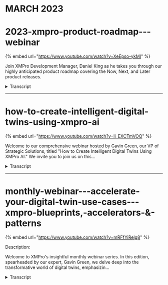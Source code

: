 # MARCH 2023

# 2023-xmpro-product-roadmap---webinar
{% embed url="https://www.youtube.com/watch?v=XeEpso-ykMI" %}



Join XMPro Development Manager, Daniel King as he takes you through our highly anticipated product roadmap covering the Now, Next, and Later product releases.
<details>
<summary>Transcript</summary>Join XMPro Development Manager, Daniel King as he takes you through our highly anticipated product roadmap covering the Now, Next, and Later product releases.
welcome to the XM Pro product roadmap

webinar for 2023 I'm Daniel King

development manager at XM Pro I'm based

in Sunshine Coast Queensland Australia

and I'd like to thank you all for taking

the time to attend today

I have a lot to cover off today so if

you have any questions please send them

through and I'll try to answer them at

the end

2023 has been an amazing year so far and

I can't believe it's halfway already

I won't be recapping recently delivered

items in this session but I'd like to

encourage you to go to our website and

check out our latest release notes

there are three key achievements I would

like to call out though 83 of our agency

connectors have been contributed to so

far this year which is massive I'll be

partnered with Dell Technologies to

create a validated design for the

manufacturing Edge and work with Nvidia

to validate XM Pro as GPU enabled or

accelerated and Enterprise ready

I'd like to take a second here to thank

the XM pro team for their contributions

and making all this happen I know a few

of them are watching today so thank you

the intelligent digital twins framework

is a strategy for our product

Peter Van scope fake is CEO of XM Pro

and co-chair for the natural resources

of working group at the digital twin

Consortium

here goes into much more detail on our

strategy and if you haven't already

watched this previous webinar I'd highly

recommend you do so you can find it on

our XM Pro channel in YouTube

the i3c framework is a longer term view

of where we're heading

and the product roadmap represents the

items we're working on now and next to

get us there I won't be able to cover

everything on a roadmap in 30 minutes

but I'll try my best to cover as much as

I can today

four pillars of the XM Pro product are

how we execute on the i3c framework

together they support each of our three

themes faster time to Value distributed

intelligence and secure cost deployments

the triangle layout demonstrates how

each of these Builders support each

other

and the pillars have varying impact on

people processing Technology based on

their proximity to these little labels

here

the robot items will be grouped by

pillar and I'll be talking through each

roadmap item for each of these pillars

distributed intelligence is achieved

through Ai and Engineering where people

and Technology meet to innovate execute

and augment with AI

I think that's pretty cool

we're going to start today with AI and

Engineering pillar

47 of all iot applications will be AI

infused in 2027. that's a 30 increase in

under four years that's that's that's

amazing we want to enable our customers

to be part of that 47 percent

and we're doing this with a number of AI

roadmap items

so we're going to focus on Innovation

with AI first

AI is fast growing and disrupting

markets around us and it offers new

tools to do things differently but these

tools are rapidly changing this is why

we think Innovation with AI is critical

X and pro notebooks is a new product

we'll be releasing as part of our AI

offering it supports Jupiter notebooks

allowing you to use a well-established

product without having to retrain people

or refactor existing notebooks XM Pro

notebooks can be used in data science

scientific Computing and machine

learning and data scientists analysts

and Engineers will be able to access

data to innovate within the XM Pro Suite

each user will have their own dedicated

notebook actively using the product this

makes it very scalable and cost

effective as you experiment

one of the biggest challenges for data

scientists is the access to good data to

innovate with

we're adding integration to our data

stream data so excellent Pro notebooks

can access the rich and near real-time

data in transit

this scenario isn't just limited

real-time data though in data streams

you can also run simulations on your

data streams and access that same data

from Maximum code notebooks the same way

this approach also allows users to focus

on innovation without first having to

develop software and Integrations up

front

it also allows for continuous innovation

and experimentation over time

we currently support the ability to run

simulations on streams visualize the

results in apps

front running simulations is the ability

to run a simulated event just before the

real event to predict what that result

would be

and this example we're simulating an

event right before the real event to see

what the outcome would be and in this

case it would have been a bad outcome

this allows you to build functionality

into a stream to modify the path

an event takes ultimately ensuring that

you get a good outcome

so let's talk about when these things

are coming so the now Title Here

represents an item that's actively in

development or scheduled for release

soon and the next title represents work

with developers not yet commenced or is

blocked by another item

we practice hypothesis driven

development at xmpros this means that

items can shift or change the scope

based on what we learned

development for the X and pro notebooks

has completed and the team are working

on productizing it for our supported

platforms and

Cloud providers

it will be the first available on our

free trial offering which is probably

only days away at this stage or really

close and it'll become available

incrementally on our installers for

different clouds and platforms

next we'll be releasing support to

consume stream data in those notebooks

and we're in the early stages of

planning for this

front running simulations is also in the

early stages of planning

once you've innovated and produced new

AI Solutions you need a way to execute

them

running AI in our streams is one way to

do this and up until recently you'll be

limited running these on the CPU

the GPU is well suited for running

certain workloads and involve a lot of

concurrent processing

moving processing to the GPU can vastly

improve how much processing you can do

in the same time frame compared to the

CPU mathematical algorithms Machine

Vision neural networks and deep learning

are examples of workloads that involve a

lot of concurrent processing

in this example we're using a Machine

Vision to process apples and oranges

differently in our data stream

images of our fruit are ingested by a

data stream as an agent compares the

images pixel by pixel to determine if

the if it's an apple or an orange

by using the GPU to run pixel comparison

algorithms we can process a lot more

images

this stream can still be run on the edge

Fogle cloud

and it can also dynamically detect if

there's a compatible Nvidia GPU and use

it falling back to the CPU when the GPU

isn't available

there are a handful of scripting

languages that are fast becoming

standard for executing AO workloads by

supporting these scripting languages we

support customers in running their

existing Solutions in our streams this

reduces the need to refactor or retrain

staff and you can adopt new

functionality faster as is the large

open source Community currently

innovating using these scripting

languages

we're extending our current agents to

support more of these scripting

languages

we're also adding support for more

governments around these scripts in this

example you can see we can run a script

directly in an agent or reference the

latest published version of a script

from the common storage layer

for now I think of the common storage

layers kind of like GitHub and I'll talk

about this later

these scripts can be edited from the X

and pro notebooks allowing users to

operate completely in our suite of

products

data streams are executed for us to buy

our stream hosts and these stream hosts

can be run on the edge of fog and Cloud

allowing you to distribute your

processing fully strict scripts uh

providing like a very flexible and

composable architecture

thank you now we've recognize you may

have your own machine learning

operations or mlops

they're focused on streamlining the

process of taking machine learning

models to product and then maintaining

and monitoring them

mlop space it's it's growing very

quickly and there's a vast variety of

different third-party Solutions our

approach here is to create agents to

integrate these third-party Solutions

mlflow is our open source platform for

managing the end-to-end machine learning

life cycle

and is fast becoming the the most

popular in the space

we have created an ml flow agent that

can get the latest published version of

a model

and invoke it with data from the our

data stream and then return those

results back this prevents the the need

for a data science to actually go into a

data stream and update that stream each

time a new version of the model is

created

it also allows heavy processing of ml

models to be run on the customer systems

optimize already for these workloads

it also allows access to be restricted

to the data stream supporting the

principle of least privilege

mlops can be orchestrated from XM Pro

notebooks allowing you to run

experiments create models publish those

models and then invoke them directly

from The Notebook then using the results

foreign

GPU acceleration support is currently

available you can design Aid install

leverage Nvidia gpus using agent

documentation and we'll be extending

this documentation to provide more

examples and support

we're also working on adding GPU

acceleration support to some of our

existing agents

we currently have a python script and

we're close to releasing an R script

agent we'll be adding more governance

controls and integration to these to

these scripts using the common storage

layer after it's released and I'll talk

about talk more about that common source

layer layer later

we've recently developed the ml for

agent for integrating to customer lmops

and we're updating our public docs right

now before we actually release it

now the innovating and executing with AI

there's a great opportunity to augment

what we have now with these results

we currently have recommendations

capability and for those that aren't

familiar at a very high level you can

create recommendations with rules that

when are met generate alerts

we found that existing recommendations

can be augmented with AI anomalies can

be dynamically detected and visualized

with inside the recommendations

new recommendations can be automatically

generated or discovered

and rules within those recommendations

can be created or augmented

and alerts themselves can be augmented

with copilot like functionality and

assisting assisting engineers in in

resolving these alerts

chat GTP and open API services are

continuing to provide new and easier

innovative ways of doing things

accent Pro notebooks will be released

with a sample notebook demonstrating

integration to chat GTP in this sample

notebook it includes an end-to-end beer

quality example which incorporates chat

GTP and who doesn't like quality beer

data stream designer Integrations will

allow you to augment your event data

with chat GTP and app designer

Integrations will allow you to make

custom calls

from your apps enabling co-pilot like

functionality

the security of our data we will we uh

security fuel data and and how we

implement this is really important to us

we use the third-party services like GTP

takes a lot of our consideration and

we'll be factoring this into you know

how we solve these problems and deliver

these new product roadmap items

visualization of AI outputs is a really

powerful and effective way of

communicating the insights you're making

excellent Pro notebooks will allow you

to generate visualizations that you can

share in apps in this example we'll be

using chuckttp to generate a linear

regression visualization for us

it's using the data for my data streams

and it's checking to be savings a lot of

time because we're not having to find

the suitable libraries and write the

code to do this ourselves

Excel Pro notebooks will be released

with chat GTB integration support and

samples on how to get going quickly you

can currently integrate you integrate to

check GTP via our Python scripts and run

these in agents right now

and these Python scripts can be designed

and managed in X and pro notebooks

we will have importable end-to-end

Solutions as our starting point to get

you going faster for our common use

cases and additionally planning for app

designer and data stream designer

integration

as this is currently underway and it

will provide more additional no code

approaches

AI generated or discovered

recommendations is in the early stages

of planning there are some core

technical pieces that are needed before

we can start this work and the

development team are busy work on these

right now

generating analytics and visualizations

is currently available through a mix of

approaches we're currently planning on

how to extend these approaches to closer

integrate x and pro notebooks allowing

from a more seamless experiment

experience from right through from

Innovation through to augmentation and

the visualization

all these new AI roadmap items need

distributed computing and network

infrastructure management to support an

edge ecosystem

this is the cloud to Edge continuum

we currently support deployments to a

wide variety of cloud providers and

on-prem platforms using cloud and

platform native services

this creates additional overhead for us

and our customers as we add more

features demanding more capabilities in

this area

these environments can be configured in

many different ways and also change and

sometimes without our control and this

makes it difficult for us to deploy and

support our products simply as

seamlessly

there are new more modern approaches

that are quickly become industry

standard for the type of architecture

that underpins our suite of products

these more modern approaches require us

to change our deployments to embrace

them

we'll be creating a cloud agnostic

deployment for our suite of products

that will become the default deployment

method

the aim is to provide a product that is

more portable allowing for business

better business continuity planning more

reliable with self-healing properties

and more performant allowing for better

performance for Less cost

now we currently support distributed

deployment and in this example we have

products used most by our users in the

cloud in regions closest to those users

making the products feel fast and snappy

in the fog we have our AI capabilities

closest to where most of our data is

reducing the time to transmit large

volumes of data over the wire and on the

edge we have our stream hosts these are

our engines that run our data streams by

putting them on the edge we put them

closest with the devices and Edge

systems are

the challenge with this approach is

managing all these Edge deployments

without some form of centralized

monitoring alerting and management it

can become difficult and time consuming

for iot to manage these systems

this is why we're building support for

third-party systems that provides

centralized monitoring alerting and

management capabilities

we're adopting industry standards and

best practices to allow us to easily add

additional providers over time and this

also provides customers with the

flexibility to use their existing

providers if they have them

the solution would be composable with

the ability to select different

providers from different functions

instead of having to commit to one

system to do it all

we're bringing devsecops capabilities to

our sweeter products

we're not building these capabilities

into our products but again leveraging

existing industry standards and best

practices to allow you to use your own

providers

in this example we have a pre-pro

environment that we want to design our

streams and apps before we publish them

to production

these new versions of apps and streams

are automatically exported to the common

storage layer and from there UI test

automation can be run leveraging our XM

Pro test automation Library

secure testing can be performed on any

changes to say Integrations to mitigate

any potential vulnerabilities and when

all these pre-checks pass the change is

then approved and these versions can be

published to our products or your

product environment or the customer

support environment

we can take a similar approach to

upgrades to X and pro new versions can

be automatically and programmatically

installed in pre-prod manual regression

or just automated UI testing performed

and then deployed to production

we've just released automated database

installs and upgrades

which allows for a fully automated

deployment our current deployment

options required a customer though to

set up Automation in their third-party

systems

best practices have evolved since some

parts of the process were first

developed and we need to redesign these

and we'll provide be providing improved

deployment automation incrementally

product by product

we've completed several proof of

Concepts around Cloud agnostic

deployment

with commence development and are taking

our product by product approach and

we'll continue to support cloud data for

some time shifting to Cloud agnostic

deployments as default and they're done

we're looking to cater for customers who

want an out-of-the-box experiments where

they can use all the default deployment

configuration that we provide right

through to those that want to consume

the individual product artifacts and

build them into their own custom

deployment

we've completed a proof of concept I

distributed deployment management based

on our Cloud agnostic approach and we're

in the planning state of considering a

mix of internal and external third-party

tooling to be rolled out incrementally

faster time to value is achieved through

roadmap items that combine people

and process to accelerate transformation

we're providing more support for what

you have when it comes to visualizations

we use blocks to compose apps and

already have a large library of blocks

to do this however some scenarios it's

quite difficult to create a block for

example

if a customer system uses an

incompatible technology or uses an old

technology that performs slowly or is

just custom or an in-house system

meta blocks will allow us or you to

create custom blocks to overcome these

challenges

it'll allow you to run visualizations

side by side that traditionally just

wouldn't be possible

with this capability you will be able to

create an industrial metaverse that runs

on the same backbone of event data

without first needing to re-platform

your existing exist existing systems to

like a common technology

this gives you the flexibility to delay

deciding when that common technology

needs to be and what it needs to be

until that Industrial metaverse

Technologies and processes stabilize and

you can make a better decision about

that

I've mentioned the common storage layer

a number of times already in this

presentation

and that's because it will unite

artifacts across XM Pro think of it as

kind of like GitHub

except we'll be implementing it in a way

that allow you to choose the provider so

it doesn't have to be GitHub it'll also

be comprised of several different

Technologies allowing for the best

technology for the job and using best

practices to do it

the common storage layout will allow you

to collaborate faster and safer

providing well-known interfaces and

governance controls to do this

anything you can currently export or

import can be managed here and all the

new artifacts discussed today will be

stored here

the provider you choose for the common

storage layer will also support

integration most likely and allowing you

to automate and tie in artifacts from

Max and pro into your current existing

systems

we're introducing some new artifacts the

common series later get you started

quicker and keep you innovating

blueprints are pre-built Solutions

providing end-to-end working samples

accelerators can be imported into your

environment as a starting point

from which you then can extend from

and patents are pre-configured data

streams at servers building blocks that

you can compose and extend out

you'll also be able to create your own

versions and collaborate internally and

externally

so we currently have a library

predefined Solutions in our XM Pro

GitHub project which you can now check

out

we'll also continue to add to these over

time and next we're looking at adding a

library UI into our accent pro products

to access and integrate them a little

bit more easier

we've completed a perfect concept of

meta blocks and are planning on studying

development soon and we've selected

several new and existing blocks to be

candidates for that first release

we're currently using several providers

for my common storage layer internally

for collaboration and we'll be exposing

these publicly

we're beginning planning We Begin

planning on how we'll integrate these

products in the UI shortly

where process and Technology meet we

need strong governance to be secure

across deployments and we do this with

zero trust architecture

zero trust architecture is not new for

us at X and pro and something we take

really seriously

we aim to give you more control over

what users can access with finer grained

Access Control

the product rights will align closer to

API endpoint functionality and not UI

components we'll still have product

roles to manage any additional

complexity this might introduce and in

this diagram you can see a user

accessing data via connector or

recommendations functionality previously

these would have been these five rights

here would have been three different

rights this change allows for greater

control over what users can access

and by aligning these rights to API

endpoints it makes it simpler to apply

the principle of least privilege at

scale

we currently run several security scans

every three months months and uh and

publish these results to our website

in addition to this we'll be running

incremental scans on every code change

for each product to pick up potential

vulnerabilities earlier this change will

ensure that any new vulnerabilities are

identified and addressed as soon as

possible

so XM Pro currently supports integration

to Azure ad ID provider providing an

easy way to leverage existing user

logins and security policies and

features like SSO and MFA

we're extending this functionality to

include support for more scenarios like

a Federated tenancy model

this integration has been done using

industry standards making it easier for

us to add new providers when it's

necessary

as we implement the edge to Cloud

Continuum and monitoring and managing

product performance is critical

we need it we're implementing support

for application Performance Management

tooling and we're doing this using

industry standards so adding new

providers will be easier using this

integration you'll be able to monitor

performance of our products

be alerted when there's issues and if

needed do basic troubleshooting yourself

so we're applying finer grade access

controls incrementally to each of our

products with the first product in

development now

we have continuous security scanning set

up on most of our products are in the

process of updating the remaining right

now

and we currently have support for Azure

ID and like I mentioned before we're

just extending this to support more

scenarios like a Federated tenancy model

and we're currently adding support for

Azure app insights as a APN provider

so

we'll be running webinars on the items

shown today as they become available and

diving into a lot more deeper detail

if you have any questions please send

them through and I'll try to answer them

now thanks

thanks Dan um so we've got two questions

here already

um the first one is where can we find

more information on XM Pro AI

okay great question ah thanks Sarah

so that segues really nicely uh next

month Gavin Green will be doing a

webinar on AI and he'll go into a lot

more detail

um I'd encourage you to sign up for that

and attend

um we're very close to releasing X and

pro notebooks in our free trial soon

um I think it's a couple of days away at

the stage just keep an eye out for that

uh sign up have a play around with our

free trial and the different AR

capabilities that are in there and I

also believe we're publishing a web page

specifically around Ai and our website

and the features that you can leverage

there so keep an eye out for that as

well

awesome there's another question here um

it says with Edge to Cloud continuum

providing any

s around containerized architecture

good question uh yes really really

excited about this one

um so actually we currently have Docker

images for our stream hosts these are

the engines that run our data streams

we're adding Docker images for other

products and we'll be creating a

container registry that will be

publishing these two

um we will likely do webinars on this as

this becomes available

um

so yes

awesome and then one very important

question asking will we receive a copy

of the webinar from today

yes yeah this is probably where I do the

uh like And subscribe Us on YouTube

um yes we'll be putting this on YouTube

on our XM Pro Channel all of our

webinars are on there including uh Peter

Scott fakes previous one I mentioned

please jump on there and look at it look

at it um Sarah do you know how long

it'll take for it to get up there

um hopefully we'll get it up today

sometime later on today okay

thanks

that's it for the questions

oh I head over to you oh thanks

okay

um so if you just want to change science

then

cool

thanks everyone um so thanks very much

Dan for taking us through and thanks

everyone for joining us if you're

looking for more information uh you can

contact Dan directly or the team via

these email addresses as Dan mentions

we're running these webinars monthly and

our next session will be on XM Pro AI

presented by Gavin Green so you can

register by scanning the QR code there's

a link in the chat box and I'll also be

sending the link

um shortly when we send the recording

out sometime later on today and we look

forward to seeing you all next month

thank you very much for joining

thank you
</details>


---


# how-to-create-intelligent-digital-twins-using-xmpro-ai
{% embed url="https://www.youtube.com/watch?v=li_EXCTmVOQ" %}



Welcome to our comprehensive webinar hosted by Gavin Green, our VP of Strategic Solutions, titled "How to Create Intelligent Digital Twins Using XMPro AI." We invite you to join us on this...
<details>
<summary>Transcript</summary>Welcome to our comprehensive webinar hosted by Gavin Green, our VP of Strategic Solutions, titled "How to Create Intelligent Digital Twins Using XMPro AI." We invite you to join us on this...
hello everybody and welcome to our XM

Pro AI

um for intelligent digital twins webinar

my name is Kevin green I look after

strategic solutions for XM Pro I want to

thank you for your time attending today

if you've got any questions please send

them through I'm not trying to answer

them at the at the end

in some prior webinars we went through

the four pillars of the the excellent

product I'm not going to go into detail

here

but just in a continuation of that which

pieces are we going to be focusing on

this is in line with our i3c framework

and it's in essence where we focus our

effort when we're putting the product to

Market and the different feature sets

that we are are working on

today's Focus however is going to be on

the AI side of things and what is in the

product that can help you for the

intelligent digital twins with the the

focus on the AI site

before we jump into you'll hear me

talking around intelligent digital Twins

and digital Twins and there is a

difference between the two of those

there was a paper that was written on

the evolution of digital twins

um the two fathers of digital twins

Being John Vickers and the second being

Dr Michael Greaves

um this is Dr Michael greve's vision of

the different stages of evolution of

digital twins these are some slides from

the paper the paper is available down

the bottom and if you're interested we

can send you the link where you can

access the paper as well and it outlines

the different stages and it's also used

as inspiration and a guide within our

software and what it is that we do the

the main Evolution steps you'll see them

on the right there going from zero being

traditional 2D

that evolved into transitional so you're

number one which was 3D cat that went

into number two around the conceptual

this is where

um things started becoming a lot more

model based and then that evolved into

the concept of a digital twin platform

the step number three this is where most

people are at the moment

and they are slowly moving towards the

the number four which is around

intelligent digital twins one of the

applications for intelligent digital

twins is front running simulation it's

by no means the the only one it's just

the one that's front of mind which helps

explain the intelligent aspect of that

as well

when we start comparing digital Twins

versus intelligent digital twins there

are certain characteristics of a digital

twin and then there are characteristics

of an intelligent digital twin I've just

built the slides here again I'm not

going to go into into detail here the QR

code in the middle will take you to a

video which will go into a lot more

around the digital twin capabilities and

characteristics and the intelligent on

the other side

the one piece right at the bottom is the

anticipatory or the front running

simulation side of things

keeping with the the XM Pro product

within our intelligent digital twin

suite for those of you who are familiar

you're familiar with the data stream

designer the DS the app designer which

is the ad here and the subscription

manager of the SM here

the new one which you may not have seen

is around the AI side

rounding out the intelligent digital

twin Suite here

we'll go into that quite a bit of what

I'm going to walk you through you can do

without and I'll touch on some of those

areas where you can and then also touch

on the areas where you do need the the

newest addition here which would be on

the on the AI side

we have to stop in at the tip of the

iceberg where does it slot in so when

most people look at our digital Twins

and this is true for normal digital turn

platforms all the way through to

intelligent digital turns as well as

most people look at the top and they see

the uis there's actually a lot of things

that sit underneath

which is where the recommendations come

in and this is also where we slot in the

AI aspect as well the AI integration the

notebooks as well as how you

operationalize this for the agents you

still have everything else as you are

used to you've still got your data

stream and you've got your subscription

manager as well

we're going to leave the slides here and

we're going to jump into the actual

software itself and we're going to go

through a few examples of what it is

that I'm actually talking about here

so what we put together is we created an

app which will just allow me to walk

through the different bits and pieces

that we've got

let me just get rid of my slides

and we'll come back to to this

so again this is all driven from an

overarching framework which is what we

call our i3c

um and it's broken up into a few

different areas specifically with an AI

Focus for today we're talking around

Innovative embedded and augmented but

how do they all fit together where do

they all work together

we like pictures so we like explaining

how all of these fit together

as it is right now without having to

upgrade any accent Pro you can do

everything on the right here we call

that embedded AI

from the data stream designer how do you

bring the models in maybe you've already

got some models how do you

operationalize them and use them

everything else on the left here is some

of the new capability that we've brought

in with regards to Innovative AI as well

as augmented AI it's not required you

don't have to you can choose to use this

or not use this as well

so as we go into these different areas

what do I mean when I start talking

around Innovative AI we start going into

Excel Pro notebooks and there's two main

items in here the one is around the

ability to discover

so you'll see on the left we have a new

tool and that'll open up what we call

accent Pro notebooks

within here for those who are familiar

and comfortable you'll notice a familiar

environment being a Jupiter notebook

that we've got here

so this allows you to discover work

through and come up with the different

models Etc

any of the libraries that you can use

within a jupyter notebook you can use in

here this particular example I've got

here you can see this is around

predicting and the the beverage industry

using linear regression

as I build through this particular

notebook here you can see I'm going to

import certain libraries and it's going

to walk me through the different pieces

here so if there's a library that

I need for my machine learning or I want

to do some data Discovery I can load it

into the notebook not a problem at all

the other thing that as we work through

this that we've added into this is a

generative AI capability as well

what we mean by that is as I work

through this you'll notice at this point

here we've integrated chatgpt into this

environment as well so what that means

is you can actually use the chat GPT

to help augment and enrich what you're

looking for in here this example that

I've got in here what we're actually

asking

um chat GPT to do is to write me some

code on how to visualize the data that

I'm looking at I'm not an expert in how

I put this together so we're going to

ask and it'll actually generate

the items for me and if I go and run

that now you'll notice that it's going

to run and then it will generate and it

once it comes back it'll actually show

me the plot for the data that I'm

looking for

scroll a bit further down you'll

actually see what that looks like

if we keep going you can start

developing different models as well

if I come back here step one is really

what we call notebooks which allows you

to interact in an environment which is

familiar to you

you don't have to use them in here if

you do use them in here you can start

using some of the other features and the

bits and pieces that we've made

available as well if you have your own

models and you just want to use them and

plug them in by all means you can do

that already in the steps here

the second piece is really when we start

wanting to deploy models so there's two

main things that you can actually do

with the model

the one if I go into a different example

here is I can actually run this

it will generate the model I can help

discover that and the end result is I

can actually save this model to a file

that I cannot use inside the data stream

you can do the same thing right now

let's say you have a jupyter notebook

that sits outside X and pro you've

already doing Discovery you're already

generating models how do you just use

those models and bring them in you can

do that and I'll show you in a data

stream as well

the second thing that we're doing in the

prior example though is we're actually

fitting this model and passing it to a

repository and the reason for this is we

want to introduce a concept of

governance

and make sure that there is a framework

that you can actually deploy into and

that your models can live so that you

don't end up with a an Excel of machine

learning model sitting everywhere no one

knows it's got the latest version of

where it's actually sitting

if you have your own repository by all

means you can actually hook into and use

that as well this example here we're

just talking to to Mr flow as the

repository this is just one example it

is not the only example so if you've

already got one by all means you can

just plug that in and actually use that

as I continue to step through all of

this what it's doing is it's working out

the model it's working out the pieces

and then it is actually publishing that

model to my ml flow repository for me

you'll see it has already existed it's

going to created me a version 5 of that

model and now I can go into my actual

repository and decide when I want to

deploy that or elevate it to production

or not

so if we jump into that and again this

is just one example that we've got it's

not the only repository you can see the

one that we've just pushed through now

so number four is the one which is

currently in production I cannot decide

that number five is ready to go and I

can transition it to staging in a

controlled environment versus working

out well which is my live running model

which one isn't and how do you in a

governance structure move between the

different Frameworks that we're actually

looking at here

number four is currently published and

I'll show you now where that is actually

published and running

so if we come back here we call that

Innovative AI so if I come back to the

diagram that we're looking at here this

is the area that we are working in at

the moment is how do we take training

data how do we ask for specific results

that we are looking for and how do we

run that through a notebook you can't

augment that with chat GPT in this

example and then deploy that to an ml

Ops platform of your choice

you don't have to deploy it you can just

take the actual raw artifact which is a

result of that model and then use it in

a data stream as well

the

preferred or the more governance driven

process is to actually push that through

a

repository because then you get

everything that comes with the

repository as well

I mentioned you can do things right now

you don't need to upgrade or get all the

newest toys in the Box to to be able to

do this this is around the embedded AI

side so if I go into and this will open

up my data stream designer for me

you can do this right now you can drag

on this example has got a python runtime

running here which is running a model

this model was created inside the

notebook it was outputted from The

Notebook and then manually put into the

data stream and used and this is

capability that you can do as I

mentioned right now we call that how do

you use it from a manual perspective

what you'll also notice is there are a

lot of other items in the library

so if python is just being one of them

but let's say you want to use a more

standard algorithm like anomaly

detection or binary classification or

clustering

those agents already exist you can just

drag them on and use them right now

there's nothing stopping you you do not

need a repository you do not need to use

the Excel Pro notebook to take um

advantage of that particular capability

however if you do use a repository

and you actually want to integrate and

make use of that inside the data stream

what we've got here is we're performing

the analysis so this is using the Mr

flow agent so on the left you will see

here is a list of library

one of those being the ml flow

the Mr flow is talking to the repository

and here you can see the actual model

that it's talking to and everything else

is governed as well so I don't need to

remember the URLs I don't need to

remember logons passwords Etc I just

want to use that particular model and

actually just run it and execute it

again this is your governance that sits

around it it makes sure that the models

which you're using to do anomaly

detection Predictive Analytics maybe

you're using it to do forecasting or to

do front running simulation or just to

do normal simulation of current state or

past State you want to make sure that

you're running on the correct model

latest model and that you have control

of that you can do that inside the data

streams that we're looking at in here

so again if we come back

Innovative AI this is a really around

the ability to discover

go in through the particular notebooks

and then how do you use some of those

libraries in there the other example in

here is you can actually just create

models that do simulation so you don't

need to create models that do very

sophisticated

um AI number crunching and algorithms at

output you can do something as simple as

just simulation which is what this

particular example here is doing we're

creating a network we are then deploying

the same model to the repository again

you don't have to

There's an actual example of this one

running just the python itself with the

simulation on top of that as well

this one here is doing a remaining

useful life as well as a more advanced

prediction on the data coming in the one

that I just showed you is doing more

simulation so it caters to to both

there's no

you can do one and not the other

if we go into the augmented side

let me expand that a bit here so

embedded again you can do this right now

there's nothing stopping you from using

the current set of libraries and we're

expanding and adding to those all the

time

ml.net are some of those that you're

seeing in there ml flow when you're

talking to repositories maybe you want

to use some GPU enabled

um

algorithms from the the Nvidia Library

you can do all of that right now within

the embedded side of things

the Innovative is around the notebooks

but augmented is not just in the

notebook section over here

the augmented

AI you can actually use inside your apps

when you create and configure them as

well

what do I mean by that oh let's go into

an example

so I've got a particular app here and on

the right you'll see some

recommendations have triggered

these recommendations you can see

remaining useful life has been declining

and I can go a bit further down and I

can see remaining useful life has been

predicted to be below a certain

threshold again these were running

through the data stream and they can

either be Standalone python or any of

the other algorithms or read the matter

or repository and execute them as well

if I drill into that particular asset

it'll actually filter out my

recommendations for the two that I'm

interested in across the top you can

actually view the state of the model and

you can view the state of the data

that's flowing through the model so

actual versus predictive how are we

doing are we getting better we're

getting worse

if you apply this to simulation you

could have a button here that you could

click and it can actually show you the

progression of a simulation as it's

running through the uh the model itself

these recommendations here

you'll see above that there's a thing

called copilot copilot you can actually

bring into the application and use it in

here so if I was to ask it a question

let me just grab my prompt

and paste that in there

I can engage and talk with it and ask it

anything around this particular asset

that I'm interested in

this is using currently chat GPT so the

the data that I'm looking for here is

not sensitive in that regard however we

do have some OEM

Partners who have gone and taken as an

example Azure open Ai and they are using

that on their own data their documents

their manuals and they've deployed that

internally as well

this is just easier to to demonstrate

and show the concept of how you can plug

this in and where we are busy plugin the

different bits and pieces in so even

though this is using a chapter GPT API

here you could switch this out and put

azure's open AI in here as well a lot of

problem to do that

you'll see the the recommendations

coming down

you can go and expand that further and

actually pass these recommendations into

the assets themselves so here you can

see a discharge exception and I can

actually see that in this particular

Unity view as well I've got more space

for my co-pilot

um but I can still see the relevant

information that is applicable for me

if I drill into these recommendations

and I'll drill into this one as an

example and then I'll open a few others

as well

this is your quick start for

recommendations that you've configured

what I mean by quick start

so let me go all the way back here and

open up a different example for you

so when I say quick start you have

certain capability that is available out

the box you get it when you install and

you can just use it there's some other

capability that you can actually

configure within the platform as well so

we have a lot of different widgets we

have a lot of different applications

that you can just import we have a lot

of different templates

one of those templates is around

recommendations so you'll see at the top

I've actually got two sets of

recommendations on this particular page

for the Top If I go into my one example

this is the recommendations that most

people are familiar with XM Pro would

actually be looking at

this is the the Quick Start

you can't really change anything here

from an end user's experience or even

from someone who's configuring it you do

have some some control over the form and

maybe the triage instructions here but

that's about it you can't change any of

the layout you can't add anything to

this particular form maybe you want to

enhance and bring some other data in

some other capability in here as well

so how do you actually do that

if we go down the bottom

you can actually take all of that data

and make it available in different views

that your end users are interested in

consuming

same data presented a bit differently

but what this allows us to do is we can

now bring in let me hit my other prompt

there we can now bring in the copilot

into here as well and this is around dry

gas seals I can see my event data for

the event that has happened I can see

analytics so how often is this actually

happening is there something that

happens at certain times is it happening

when other events are happening as well

so we're dealing with a pressure seal

that is low we may have some high

temperatures maybe all of this is

related and there is a correlation

between these as well

however if we go a bit further down you

can bring the copilot in here as well

so now you've got a co-pilot which you

can deploy and use on an actual

application itself at an asset level or

maybe all the way up at a landing page

for your different views or you can have

a view where you can have it all the way

down with your recommendation data as

well

so now as an end user I can decide and I

can work through and work out based on

what I'm looking at based on what I've

asked and the responses I am getting do

I need to create a work request can I

capture any notes what do I actually

need to do with this recommendation that

I'm looking at here

and again this recommendation was

triggered from within the data streams

you'll see there is a run recommendation

if I go into the other example you'll

see there is a run recommendation as

well so we apply the same patterns in

our data streams irrespective or if if

you're using a model that is coming from

a repository

in this case this one is coming from a

repository or if you're using some of

the standard inbuilt

algorithms are already there or if you

just want to go and run your own model

and actually use that in here as well

they all follow the same pattern the

output of that you can pass to

recommendations and Trigger

recommendations as well because that's a

key thing for us is making sure that we

can close the loop on any of these

events that we find it's one thing to

just have a model it's how do you

operationalize the model and make it

useful

with the outputs that are coming

this view here

you can then look at the data you can

view any of the model information and

now you have a lot of different options

and how you want to react to that

if I close that

and we come back to this particular view

here

so to go through the the items that

we've just gone through

we talk around Innovation AI

embedded AI as well as augmented AI

embedded AI you can do right now

we have the libraries we have the agents

if you need specific agents for specific

algorithms they're pretty quick and easy

to create they need to talk to a certain

repository you don't want to use the one

that I've just shown here maybe you've

already got your own

those agents can be created very quickly

and deployed and used

on the augmented AI site

you can right now bring in

if I open that up again you can bring in

things like co-pilot into your

applications right now there's nothing

stopping you there's there's no

capability that you're missing to do

that the only thing that I would suggest

is make sure that whatever it is that

you want to use here

um you understand the privacy concerns

with the data again we are using chat

GPT here we are busy I can't show you

the the things on the Azure open AI side

because that's typically trained and

running on corporate data or customer

specific data for their customer

so this you would just swap out same

capability exactly the same mechanism

it's just what's sitting behind that'll

actually change for you as well you can

do that right now

The Innovation piece here this is where

you need access to the excellent Pro

notebook here

to be able to run and configure what

you're looking at we do provide if I go

back into the router we do provide a

quick start as well

the quick start for if you're not

familiar with all the different

capabilities the markup that you need to

use and how you can configure this a

quick start will actually walk you

through as well it's available as soon

as you have access to the AI designer

you'll find it in the list here and it

has a index and it'll just run you

through all the bits and pieces you need

if you're interested in some of the

other examples that we've got you by all

means reach out and happy to happy to

discuss how we can share and learn from

this as well

okay let's see if we've got any of the

the questions we do have a few questions

that came in there so first one does XM

Pro have models

um great question we get that quite a

lot when people see all the different

pieces and capabilities we don't have

specific models that we make available

we're not a data science scientist

company

however we do have certain algorithms

that we do make available so for

instance anomaly detection regression

um

classifications Etc what we do do is

give you the vehicles and the tools to

operationalize your own models whether

those are coming out of a repository as

we did with this piece here or whether

those are coming out of a data stream

and you go and configure everything

whether it's in python or even if you're

more comfortable in our script and you

want to use that you can do that as well

so we're more vehicle that allows you to

operationalize versus do we have a model

that does X on this asset

second question

um I did touch on it a few times but

just to to go through it is I have my

own models and repository do you I need

to choose yours being XM Pro

uh or can that you can keep your own you

do not have to replace what you

currently have you do not have to swap

that out and use ours you can just

integrate from ours into yours that'll

mostly get done inside the data stream

from the agent's perspective over here

again if there isn't an agent that will

connect to your repository of choice

it's pretty quick and easy to actually

create these types of Agents we can

create them on your behalf quite a few

of our partners do that as well or we

can even show you how to create these

yourself as well

the last thing I will leave you with

is just before we wrap up again thank

you for your time

um to today and we do have a webinar

coming out next month as well where

we're going to be talking about the 4.3

release

um the QR code here will take you

directly to the registration page if

you're more comfortable you can type the

link in and go from there if you have

any questions

um you can email me directly or just

sales at actionpro.com and again thank

you for the uh the time today and have a

great rest of the day

foreign
</details>


---


# monthly-webinar---accelerate-your-digital-twin-use-cases---xmpro-blueprints,-accelerators-&-patterns
{% embed url="https://www.youtube.com/watch?v=mRFfYiRelg8" %}



Description:

Welcome to XMPro's insightful monthly webinar series. In this edition, spearheaded by our expert, Gavin Green, we delve deep into the transformative world of digital twins, emphasizin...
<details>
<summary>Transcript</summary>Description:

Welcome to XMPro's insightful monthly webinar series. In this edition, spearheaded by our expert, Gavin Green, we delve deep into the transformative world of digital twins, emphasizin...
hello everybody and welcome to today's

uh webinar my name is Gavin Green I look

after strategic solutions for for exm I

want to thank you all for attending

today uh if you have any questions uh

put them into the uh the chat uh I think

there's question section as well I'll

try and get to them at the end as we go

through it so in today's webinar what

we're going to go through is how to

accelerate your digital twin use cases

using our blueprints accelerators and

pattern as

well before we start though uh we just

need to make sure that we're aligned on

some of the terminology um make sure

that when we're talking um an

accelerator or pattern everyone's on the

same page um on the topic so to do that

U it's easier if I just open it up and

we just go through this so starting from

the bottom um each of these tends to

build on each other so patterns um on

the far right here we see these as

preconfigured data streams we also see

widgets and I'll explain what the

difference is when I go into that uh

form part of the patterns um on on the

right

here the

accelerators um that is typically a

Jupiter notebook from our AI or our

notebook section um it could also be one

or two pages um it could also be a set

of recommendation s with the data Stream

So it builds on the patterns just a

little bit more and then blueprints

blueprints you could see those as

pre-built Solutions so they're typically

around a specific use case um and they

will contain data streams

recommendations um some app

visualizations templates

Etc what are some of the benefits by by

using templates um why are we having

this discussion around blue accelerators

and patterns and what does it mean for

for me and and my organization uh for

for those watching

today so some of the key benefits uh for

this is lower cost of deployment you can

integrate your Silo data um using best

practices you're going to shorten your

time to Value um and that plays into the

next one as well which is improving your

internal personal productivity you don't

have to spend a lot of time working all

the intricate details and and bits some

pieces up you can use this as your

starting platform um and then just adapt

it and change it to your own

requirements as

well you can increase your return on

your value proposition again these all

tie into the shorten time to Value piece

of the top which is really U the key

thing here around all three of them it

doesn't matter if it's a pattern an

accelerator or a blueprint it really is

how do we do things a lot quicker um and

get to our end result a lot faster the

the last one is an

interesting you can get the domain

Knowledge from our partners as well as

ourselves around certain use cases again

you can import these adapt them change

them to your own requirements um but

just some of the benefits of using the

uh the templates

themselves when it comes to our suite of

um products which pieces do these touch

it's going to touch all four them it's

going to touch the data streams the AI

the app designer and also the

recommendation manager as well so it

touches all four of them as you see them

here coming back to my um Iceberg

analogy slide patterns you'll find right

down the bottom here the the patterns

are touching the uh the data stream side

so the DS data wrangling analytics

integration orchestration when we start

talking around the accelerators

accelerators will be touching the AI

piece they could be touching the

recommendation manager piece as well as

the data stream and then you have your

Blueprints and blueprints will go from

the top all the way down whether it's

the app designer recommendations AI or

data streams the notice down the bottom

there the subscription manager we don't

actually touch anything in the

subscription manager for all three of

them so pattern accelerators or or

blueprints the subscription manager is

just where you control your access to

the different pieces so remember when

you're importing and creating your your

different uh blueprints uh or even your

accelerators make sure you set up the

correct access for your team uh if you

want to share them either read access or

write access to them as well if you

don't do that no one else will be able

to use those different components as

well so let's dive into what is it that

we're actually looking at here and and

how do I get a hold of them

if I go into our documentation website

um on the far left you will see there is

a link which says blueprints

accelerators and patents what that will

do is that'll take you to a website this

website is hosted in GitHub itself and

you can see blueprints accelerators and

pattern if we start at the bottom and

work our way all the way to the Top If

we go to patterns it will list all the

different patterns that we have

published now publish these if you wish

to contribute I will have a link right

at the end which will walk us through

how to contribute um and make your own

patterns accelerators or blueprints

available here and you can merge them in

as well pattern is broken up into two

main sections um that I have available

here the AI these will be data streams

and then widgets which will be used in

the app

designer this is a constantly evolving

site as we have new um items added in

either of the three sections they will

be added to these Pages um and you'll be

able to access them as well if you click

the view details on any of them it'll

take you down into the actual component

itself so this is the asset monitoring

using binary classification across the

top you have your visuals so if you

click into those you can actually see

what they look like from the visual

perspective just clicking out of that

will'll close them on the left you will

see all the pages will have a set of

common items the one is going to be the

import password whenever you try and

import anything it doesn't matter if it

is a widget it doesn't matter if it's a

data stream recommendation or an app you

need an import password we use the same

password for all of these items just to

make it easier for people to integrate

um and and use these all you can do is

just double click and copy this

particular password Here

and then you can use it when you're

importing if you're looking for

instructions and how to import you can

click this particular link here it will

take you to our documentation site which

will list out the import export um and

all the different components from our

documentation S as well does not matter

if it's a data stream uh recommendation

Etc it's all on this particular site

here on how to import it'll walk you

through the different details um for

that as well and then lastly there'll be

a file section which will contain the

various components that you are going to

need this particular example has two

there's a SQL script and there's a data

stream if you go and open the script

you'll notice that it'll actually take

you to the uh repository at the back

which has the components that you need

to actually run it so in this example

this would be the SQL script so you can

just copy the actual text here run this

against your SQL environment go back and

now you can and open up the data stream

and again you can just download the

actual data stream to import it as

well it does not matter if this is a

full blueprint and I'll show you a few

examples on that as well it follows the

same principle here with regards to the

section on the left components in the

middle you'll see a table of contents

will allow you to jump around different

items that we're looking at the data

stream will just highlight what are some

of the items that are used used in the

data Stream So if you want to learn a

little bit more you want to get a bit

more comfortable with the particular

pattern in this example which of the

agents are we using and again each of

these will take you and allow you to

drill down into that

particular um documentation and you can

find out more information as as you want

to or or need to right at the bottom are

the typical steps to follow to import it

does not matter if this is again a

package an accelerator or a blueprint

you're going to follow the very similar

steps to import the key thing at the top

there though is making sure that you

have a set of variables defined these

variables are typically create created

when you're installing a site but again

it's just good to make sure that you

have them when you are importing so what

do I mean by by these variables you need

to have specific access and you'll

notice here on the left there is

variables I'm in the app designer right

now I just click the uh hamburger and I

click variables it'll open up the

variables for

me what we're looking for is to make

sure you have the app designer URL and

the app designer integration key you

will notice that there is an app

designer URL inside the app designer and

if we go into the data streams you will

find one in there as well just a

reminder variables are shared so if you

define it in the app designer it'll be

available in the data stream and vice

versa however you do need to apply your

variables in both systems the reason for

that is each of them is using a

different encryption key um specifically

when you are encrypting the values in

here so just keep that in mind when you

are actually creating or confirming the

variables that you set them in both

environments you'll see here in the app

designer I can go down and I can see my

integration key if I go into the data

stream you can see I've set them as well

if you have not set them how do you know

you can see all the items here which

have the Chevron next to them have not

been set in the app designer whereas in

the data stream designer they have been

set so that's how you can very quickly

tell have they' been configured or not

do you need to configure them in both

environments it depends on your use case

and how you're going to use these

particular

variables inside the app designer I'm

not going to be using the actual too or

the ml flow capabilities but inside my

data stream I am that's why they are

configured for me in

here so important across the top make

sure that you have these defined to be

able to use this um data stream in this

example you'll notice that we're talking

around SQL username password down here

the reason we are is a lot of the

accelerators and pattern um are set to

specific data sources that we have

defined now when you are actually

loading in these accelerators by just

open up this particular one that we are

looking at

here you will see in this data stream we

have two items one which is going to be

where's my data coming from but two

where is my context coming from if you

want to change your context you can U

just make sure that over here you

obviously creating the variables to

whatever system you are changing it to

when you load it in so step one is

really just confirming your variables

where are you going to be getting your

data from um to to be able to do

anything the app designer these two here

is required when you are trying to run a

recommendation using a recommendation

manager or you are looking to pass data

to our visuals that is why you've

defined the two of those if you do not

have that def you will not be able to

use these two agents on this particular

data stream

itself second run the SQL script so here

you will see the smart meter again if I

open that up in another window you will

see what it is you actually creating and

configuring again do you have to use

this um in your own environment no by

all means you can swap that piece out

and drag on another context Provider

from the library as you need to or want

to bring it

in second importing the data

stream so first thing that you would

need to do is make sure that you

download the data stream uh from this

particular environment here so you can

see here is the data stream um itself

the extension U uh Fu so here I can just

click the download and it'll download

the actual carile for me to be able to

use

all

next thing we want to import that

particular data string it follows the

same process um if you go into the data

streams you will see there is an import

option if you click that it's going to

ask you for a file key this file key is

this key that we've copied across the

top here which is the input password

again we use the same password for all

three sections just to make it a lot

easier for folks to to use so you just

put the key in there and now you can

actually please select the file to to uh

to

upload and now we can say upload what

this will do is it will check your site

as well and it'll do the same for

recommendations it'll do the same for

for apps um if it picks up that there is

already a version of that it's going to

ask you a question you want to import it

as a new version what you want to import

it is a completely new entity of that

then this one is a data stream so I'm

going to get the option there it'll do

the same for a recommendation it'll do

the same for an app as well if you want

to just say a new version uh it'll just

increment the version and create this

system new version even if that app

recommendation or data stream is

published it'll create a new version but

it's not going to take that version live

you still need to go in and edit it and

change it because this is a data stream

it's going to ask me where do I actually

want to uh run it and I can put it into

the correct collection make sure that

you are following the um the actual

blade itself it's going to ask you

different question depending on what it

is that you want to import for the

different areas if I go into my new data

stream I can give it a name put it in a

category but again I slap my collection

designation um as

well once we've imported that then it is

available for for our use and as I go

into this particular

example

you can now change and configure it so

next step once we've imported it assign

access to others as required again

applies to all the different areas um as

well you need to decide who else is

going to be using this uh with you

because this is the data stream we can

go into the manage access and make sure

you're giving access to the correct

people also Define what type of access

you want to give them you want to give

them read access write access or coowner

access uh to it as well read access will

just allow you to view the co components

and content right will allow you to edit

and co-owner access will typically allow

you to change other people's access

rights to it as well if you have read

access to items you cannot publish or

unpublish uh that component whether it

is a data stream whether it's a

recommendation or whether it's an actual

app itself all you can do is edit and by

edit I mean you can go in and configure

and see what the items are you can make

changes to it it'll give you the little

ascts that will ask you to say but as

soon as you try and save it'll tell you

you do not have access to that and you

will not be able to save it um as

well

important have a look at the different

components that you and this is

specifically important with regards to

the the data streams themselves when

you're importing them you need to make

sure that you double click anything that

that is a exm Pro app and it's correctly

configured to use the URL and the key

the same for the recommendation make

sure that it is correctly set up to use

the uh the key and the uh the URL as

well what you also need to do is make

sure that your context provider is

pointing to whatever data source it is

that you've defined this one is pointing

to the SQL um because we've loaded the

SQL um across the top into there as well

so you need to make sure that that's

been defined as well the recommendation

make sure it's pointing to the correct

URL key just click apply save um and

that should be all you need to do the

entity items um the different components

down here you don't need to remap those

or reset those all you really need to do

is just make sure that your connection

properties are set typically your URL in

your key if I come into the SQL again

make sure that it's pointing to the

correct instances here making sure it's

your correct database your correct and

it'll automatically start filling in the

rest of the items for you as

well and then right at the bottom just

clicking apply publish and ensure that

you are getting data coming through for

for all of these but once you've

configured everything and it is ready to

go make sure you hit publish go to the

live view um and

typically pick the uh the item before

the Run recommendation as well as the

the app so here you'll see predict is

the the item coming out the AI post

elemetry is coming out of the action

agent depending on the data stream that

you've configured it'll take a bit um

just to run this one's running a

predictive model loading a lot of data

and contextual data so it'll take a

little bit of time to come through make

sure you've got the data flowing through

this particular section here before you

continue onwards I.E going in loading an

app loading a recommendation

Etc you can see the data is coming

through now across the top which means

we've configured this correctly and we

can either leave it running um and

continue on to the next step or we can

unpublish it depending on what the use

case for this item

is

accelerators if I go into into the top

we'll tend to build on patterns but

before we go into accelerators there's

this another area on P which is around

widgets now what a widget is is it is

into the realm of the app designer and

it really is how do I create individual

components that I don't have to spend a

lot of time trying to move everything

Pixel Perfect uh for it so what we've

done here is we've curated a list of a

lot of different widgets that we tend to

reuse over and over again just to make

it quicker and easier for folks to

actually use inside the app designer

again it's going to follow the same

principle across the top you will have

your um visuals these visuals here you

will see uh this is what the actual run

space will look like there is the

configure space um as well because this

is inside the app designer there's two

themes there's a light theme and a dark

theme on the left you have your same

thing which is importing the password as

well as a file as well as a widget so if

I open up that particular widget you'll

see it will take me again back into the

uh GitHub repo and it'll allow me to

download those particular um files

themselves so where are these uh widgets

and and how do I use them inside the app

designer if I go into a particular

application so I'm going to go into my

one example here if you go into the edit

mode as if you were configuring a

particular app

itself on this particular area here here

you'll see under blocks on the left

there's a widget section you have two

icons here which will allow you to

export a widget or import a widget if

you tell it you want to

import it's going to ask you for a key

this is the same key that we've got

across the top that is what we're

interested in so you paste the key there

and then you upload the actual widget

file itself that you are interested in

all of the widgets have a file that will

allow you to import that particular

widget so the depending on what it is

that you are looking to actually use and

reuse in your applications you just load

the appropriate widget for that where

the widgets actually appear is if you

expand

the the accordion you'll see all your

widgets will appear here as

well if I drag one on you will notice

that it will drag the item in for me as

well most of the widgets that we

configure will be from a Content card

perspective so you'll see here we have

card and here is a Content card that

will actually drag it in if I drag in

the other one you'll see this one is

dynamic and this one is

static why do we have two of these items

depending on your use case the one on

the right here means I have a static

view it's not going to change um I'm

only going to have so many columns you

can now come in and change as you want

to or need to so if you are not

interested in having all the columns you

can come in and actually remove a column

now I've only got three

columns each of these if you click on an

item and go to page layers you will

notice that there is typically a data

source that's been defined in the page

layer themselves so if I click the data

source it will allow me to bind this to

a particular data source itself so here

I can go into the page data create

myself a u data source typically

pointing to a data stream and if I go to

the block properties I can actually bind

this this particular data source um to

it and now I can come in and start

binding as I would normally the actual

text to any of the properties coming in

from that particular data source

itself all the widgets function in a

very similar faction where anything that

has data sources will allow you to map

them and move them as well again this is

a static this one's a little bit more

Dynamic what that means is you'll notice

this section here we've only to find one

the data source is going to dictate how

many columns it's actually going to be

creating for me and you'll find this

pattern follows through in a lot of the

actual widgets themselves there will

typically be a static one but there will

also be a dynamic one whether it's

columns or rows which will allow you to

grow um the actual um app pieces itself

if I click in here and go to the page

layers you'll see there is the total

data source and there is the child data

source so this is typically where you

would put the data source um itself and

then you just map the items and then

it'll configure everything for you I

mentioned two themes the widgets unless

otherwise specified will function in

both themes themselves so if I go into

the dark theme and I drag these two

widgets in as well you will notice that

they will be colored appropriately um

and they will match that particular

theme itself so if I go and actually

launch this you can see there are my um

items if I go to my live theme there are

my items as well because I bound this

one to the data source you will notice

that it's actually going to duplicate

the items so let's go in there let's

remove the data source for the uh the

moment and we can then have a look

at how this is actually rendering so

this is what it would look like in the

live theme this is what it would look

like in the dark

I didn't have to change anything um I

didn't have to edit anything I can just

drag them on use them and configure them

as I need to and that follows the same

for pretty much all the widgets um in

here and there's a lot of different

widgets um in here um this list is

constantly being added to we're

constantly growing it um if you have

something that you feel You' like to put

in here by all means send it to send it

in or contribute it um as well um to

this particular list the last it I'll

touch on is blueprints so inside

blueprints we're building on the other

two um items themselves so pattern

typically you have your um data streams

and widgets inside accelerators you will

see here these are typically onepage

apps so this one here would be um I've

just got a visual which is just showing

me 3D items and how do I bind them to a

Unity view so there is an app over here

and there is a data stream again it'll

walk you through what are some of the

key pieces in it but the steps you'll

notice is very similar to what we've uh

just gone through with the the patent

confirming your variables importing what

you need to do importing the application

um and then just running it from from

there inside the accelerators there is

an AI section as well so here if I open

this up we'll load the um quick start

guide or um our Jupiter notebooks or our

notebooks ourselves any of the other U

notebooks that we make available will

appear in here as well and we'll

function under the

accelerator coming into blueprints

you'll notice they just keep building on

each other here so the blueprints

themselves if I go into a particular

example in here across the top you have

your visuals again you can click through

that and see what all the different

components are in that um blueprint

itself on the left you just just have a

lot more items to

import you still got the same

instruction you still have the same

password here you have your application

and template there are the

recommendations data stream and any um

data scripts that are needed same

principle applies here when you are

importing your data streams you can

adjust and change where your data is

coming from you can also adjust and

change your recommendations so if the

thresholds are not to your liking change

and adjust them as well you'll see same

pattern make sure your variables are

defined running any of your scripts U

that need to be run there is a sequence

to importing a

blueprint um typically you will import

your data streams then you'll import

your

recommendations uh there are times when

you may be importing a second data

stream in between the two especially if

it's working on a recommendation that

will be called out in the actual steps

themselves and then last you'll import

your application for it when you're

importing your application you'll notice

down here it'll call out specific steps

that you need to do this is when you're

linking to

recommendations um and where you need to

do that the reason for doing application

last is if you were to do application

first one of the options on an import is

going to ask you to bind it to the

different data streams if you've not

imported those data streams left you can

leave it blank but you're going to have

to go and manually set that up

afterwards that's why the application is

typically lost because you already

imported your data streams you've

imported your recommendations and you

should just be able to match everything

when you import it it makes the

experience a lot quicker and a lot more

pleasant when you are loading those

in if we come back to to the items um

that we've got here again there's three

areas that typically build on top of

each other patents accelerators and and

blueprints so how do I contribute and

where do I get access uh to these so for

contributions um the link across the top

that QR code will take you straight to

that particular link itself or for

direct access you can click that link at

the bottom as well um if you don't want

to remember those particular links what

you can do is just go to our

documentation website documentation.

xo.com click the uh the link on the left

and it'll take you to that website as

well perfect um while I keep this up

here let's see if we've got any

questions from from anyone on the

audience we do okay so the one question

here is is around contrib okay so if you

want to contribute there's two ways you

can contribute um to it uh if you're not

comfortable loading them into the

repository or where to put it or how to

style it by all means you can send it to

us whether it's a pattern an accelerator

or blueprint what we'll do is um load it

ourselves and give you the um correct

attributes as to where it came from to

to load it in there if you are more

comfortable uh what you can do is you

can Fork the repository uh check it in

and then we can actually merge that in

uh once it's been rated and checked and

then it'll be available for everyone

else to to load in as

well next steps uh just before we wrap

up here um to remember to to register

for next month's webinar again there's

two options for it um here we'll be

hosting a a hoty Q&A session around

predictive maintenance and continue uh

condition monitoring as well any

questions you can reach out to our um or

our team for more information and again

thank you all for attending today have a

great rest of uh rest of your day
</details>